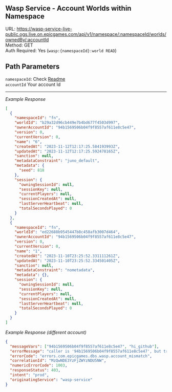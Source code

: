 ## Wasp Service - Account Worlds within Namespace

URL: https://wasp-service-live-public.ogs.live.on.epicgames.com/api/v1/namespace/:namespaceId/worlds/ownedBy/:accountId \
Method: GET \
Auth Required: Yes (`wasp:{namespaceId}:world READ`)

## Path Parameters

`namespaceId`: Check [Readme](../README.md) <br/>
`accountId` Your account Id

---

_Example Response_

```json
[
  {
    "namespaceId": "fn",
    "worldId": "b29a32d96cb449e7b4bd677f4503d997",
    "ownerAccountId": "94b1569506b04f9f8557af611e8c5e47",
    "version": 0,
    "currentVersion": 0,
    "name": "6",
    "createdAt": "2023-11-12T12:17:25.584193993Z",
    "updatedAt": "2023-11-12T12:17:25.592478165Z",
    "sanction": null,
    "metadataConstraint": "juno_default",
    "metadata": {
      "seed": 818
    },
    "session": {
      "owningSessionId": null,
      "sessionKey": null,
      "currentPlayers": null,
      "sessionCreatedAt": null,
      "lastServerHeartbeat": null,
      "totalSecondsPlayed": 0
    }
  },
  {
    "namespaceId": "fn",
    "worldId": "ed22688b9545447b8c458afb3007d464",
    "ownerAccountId": "94b1569506b04f9f8557af611e8c5e47",
    "version": 0,
    "currentVersion": 0,
    "name": "1",
    "createdAt": "2023-11-10T23:25:52.331111261Z",
    "updatedAt": "2023-11-10T23:25:52.334501405Z",
    "sanction": null,
    "metadataConstraint": "nometadata",
    "metadata": {},
    "session": {
      "owningSessionId": null,
      "sessionKey": null,
      "currentPlayers": null,
      "sessionCreatedAt": null,
      "lastServerHeartbeat": null,
      "totalSecondsPlayed": 0
    }
  }
]
```

_Example Response (different account)_

```json
{
  "messageVars": ["94b1569506b04f9f8557af611e8c5e47", "hi_github"],
  "errorMessage": "caller is '94b1569506b04f9f8557af611e8c5e47', but tried to perform an operation reserved for accountId 'hi_github'",
  "errorCode": "errors.com.epicgames.dbs.wasp.account_mismatch",
  "correlationId": "MzQwNDE3YzFjZWYzNDU5NW",
  "numericErrorCode": 1003,
  "responseStatus": 403,
  "intent": "prod",
  "originatingService": "wasp-service"
}
```
